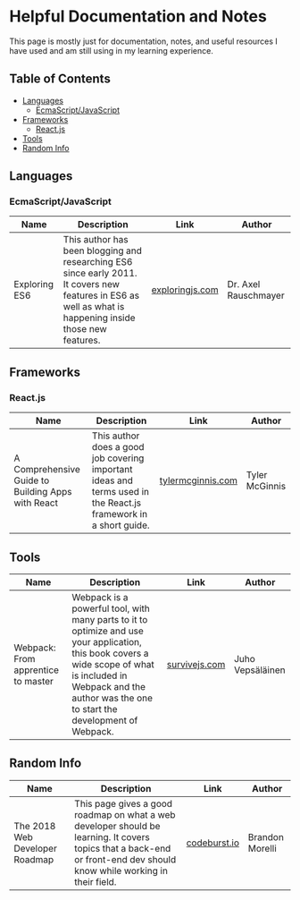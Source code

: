 # Helpful Documentation and Notes
This page is mostly just for documentation, notes, and useful resources I have used and am still using in my learning experience.

## Table of Contents
* [Languages](#languages)
  * [EcmaScript/JavaScript](#ecma)
* [Frameworks](#frameworks)
  * [React.js](#react)
* [Tools](#tools)
* [Random Info](#random)

<a name="languages"/>

## Languages

<a name="ecma"/>

### EcmaScript/JavaScript
| Name | Description | Link | Author |
| ---- | ----------- | ---- | ------ |
| Exploring ES6 | This author has been blogging and researching ES6 since early 2011. It covers new features in ES6 as well as what is happening inside those new features. | [exploringjs.com](http://exploringjs.com/es6/) | Dr. Axel Rauschmayer |

<a name="frameworks"/>

## Frameworks


<a name="react"/>

### React.js
| Name | Description | Link | Author |
| ---- | ----------- | ---- | ------ |
| A Comprehensive Guide to Building Apps with React | This author does a good job covering important ideas and terms used in the React.js framework in a short guide. | [tylermcginnis.com](https://tylermcginnis.com/reactjs-tutorial-a-comprehensive-guide-to-building-apps-with-react/) | Tyler McGinnis |

<a name="tools"/>

## Tools
| Name | Description | Link | Author |
| ---- | ----------- | ---- | ------ |
| Webpack: From apprentice to master | Webpack is a powerful tool, with many parts to it to optimize and use your application, this book covers a wide scope of what is included in Webpack and the author was the one to start the development of Webpack. | [survivejs.com](https://survivejs.com/webpack/foreword/) | Juho Vepsäläinen |

<a name="random"/>

## Random Info
| Name | Description | Link | Author |
| ---- | ----------- | ---- | ------ |
| The 2018 Web Developer Roadmap | This page gives a good roadmap on what a web developer should be learning. It covers topics that a back-end or front-end dev should know while working in their field. | [codeburst.io](https://codeburst.io/the-2018-web-developer-roadmap-826b1b806e8d) | Brandon Morelli |
